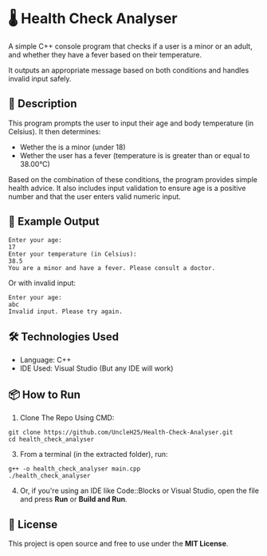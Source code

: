 # 🌡️ Health Check Analyser
A simple C++ console program that checks if a user is a minor or an adult, and whether they have a fever based on their temperature. 

It outputs an appropriate message based on both conditions and handles invalid input safely.

## 📄 Description
This program prompts the user to input their age and body temperature (in Celsius). It then determines:
* Wether the is a minor (under 18)
* Wether the user has a fever (temperature is is greater than or equal to 38.00°C)

Based on the combination of these conditions, the program provides simple health advice. It also includes input validation to ensure age is a positive number and that the user enters valid numeric input.

## 🧾 Example Output
```
Enter your age:
17
Enter your temperature (in Celsius):
38.5
You are a minor and have a fever. Please consult a doctor.
```

Or with invalid input:
```
Enter your age:
abc
Invalid input. Please try again.
```

## 🛠️ Technologies Used
* Language: C++
* IDE Used: Visual Studio (But any IDE will work)

## 📦 How to Run
1. Clone The Repo Using CMD:
```
git clone https://github.com/UncleH25/Health-Check-Analyser.git
cd health_check_analyser
```

3. From a terminal (in the extracted folder), run:
```
g++ -o health_check_analyser main.cpp
./health_check_analyser
```

4. Or, if you're using an IDE like Code::Blocks or Visual Studio, open the file and press **Run** or **Build and Run**.

## 📌 License
This project is open source and free to use under the **MIT License**.
